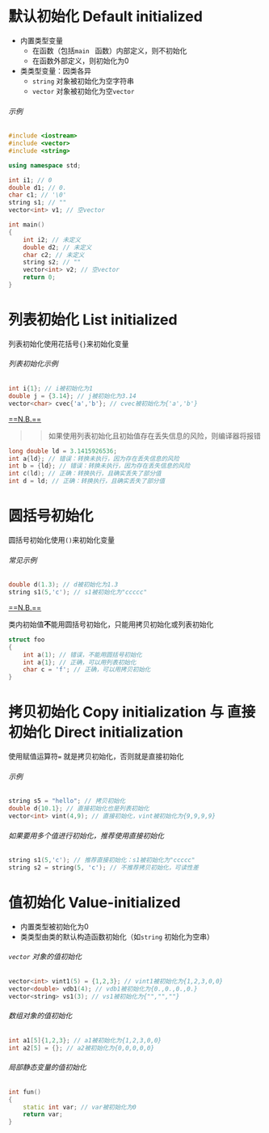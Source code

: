 # 默认初始化 Default initialized

- 内置类型变量
  - 在函数（包括`main ` 函数）内部定义，则不初始化
  - 在函数外部定义，则初始化为0
- 类类型变量：因类各异
  - `string` 对象被初始化为空字符串
  - `vector` 对象被初始化为空`vector` 

###### 示例

```C++
#include <iostream>
#include <vector>
#include <string>

using namespace std;

int i1; // 0
double d1; // 0.
char c1; // '\0'
string s1; // ""
vector<int> v1; // 空vector

int main()
{
    int i2; // 未定义
    double d2; // 未定义
    char c2; // 未定义
    string s2; // ""
    vector<int> v2; // 空vector
    return 0;
}
```



# 列表初始化 List initialized

列表初始化使用花括号`{}`来初始化变量

###### 列表初始化示例

```C++
int i{1}; // i被初始化为1
double j = {3.14}; // j被初始化为3.14
vector<char> cvec{'a','b'}; // cvec被初始化为{'a','b'}
```

<u>==N.B.==</u>

> > 如果使用列表初始化且初始值存在丢失信息的风险，则编译器将报错

```C++
long double ld = 3.1415926536;
int a{ld}; // 错误：转换未执行，因为存在丢失信息的风险
int b = {ld}; // 错误：转换未执行，因为存在丢失信息的风险
int c(ld); // 正确：转换执行，且确实丢失了部分值
int d = ld; // 正确：转换执行，且确实丢失了部分值
```

# 圆括号初始化

圆括号初始化使用`()`来初始化变量

###### 常见示例

```C++
double d(1.3); // d被初始化为1.3
string s1(5,'c'); // s1被初始化为"ccccc"
```

<u>==N.B.==</u>

类内初始值**不**能用圆括号初始化，只能用拷贝初始化或列表初始化

```C++
struct foo 
{
    int a(1); // 错误，不能用圆括号初始化
    int a{1}; // 正确，可以用列表初始化
    char c = 'f'; // 正确，可以用拷贝初始化
}
```

# 拷贝初始化 Copy initialization 与 直接初始化 Direct initialization

使用赋值运算符`=` 就是拷贝初始化，否则就是直接初始化



###### 示例

```C++
string s5 = "hello"; // 拷贝初始化
double d{10.1}; // 直接初始化也是列表初始化
vector<int> vint(4,9); // 直接初始化，vint被初始化为{9,9,9,9}
```

###### 如果要用多个值进行初始化，推荐使用直接初始化

```C++
string s1(5,'c'); // 推荐直接初始化：s1被初始化为"ccccc"
string s2 = string(5, 'c'); // 不推荐拷贝初始化，可读性差
```



# 值初始化 Value-initialized

- 内置类型被初始化为0
- 类类型由类的默认构造函数初始化（如`string` 初始化为空串）

###### `vector` 对象的值初始化

```C++
vector<int> vint1(5) = {1,2,3}; // vint1被初始化为{1,2,3,0,0}
vector<double> vdb1(4); // vdb1被初始化为{0.,0.,0.,0.}
vector<string> vs1(3); // vs1被初始化为{"","",""}
```

###### 数组对象的值初始化

```C++
int a1[5]{1,2,3}; // a1被初始化为{1,2,3,0,0}
int a2[5] = {}; // a2被初始化为{0,0,0,0,0}
```

###### 局部静态变量的值初始化

```C++
int fun()
{
    static int var; // var被初始化为0
    return var;
}
```







